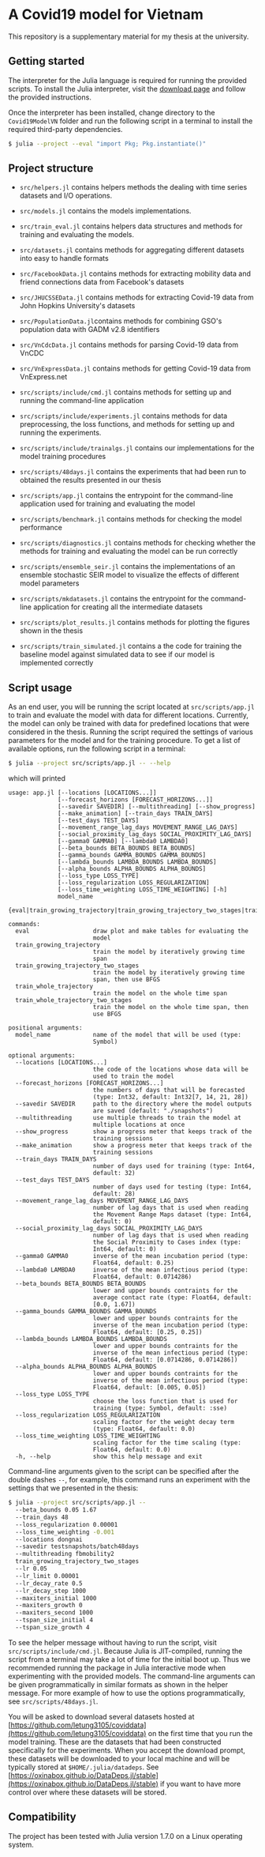 # A Covid19 model for Vietnam

This repository is a supplementary material for my thesis at the university.

## Getting started

The interpreter for the Julia language is required for running the provided scripts.
To install the Julia interpreter, visit the [download page](https://julialang.org/downloads/) and follow the provided instructions.

Once the interpreter has been installed, change directory to the `Covid19ModelVN` folder and run the following script in a terminal to install the required third-party dependencies.

```bash
$ julia --project --eval "import Pkg; Pkg.instantiate()"
```

## Project structure

+ `src/helpers.jl` contains helpers methods the dealing with time series datasets and I/O operations.
+ `src/models.jl` contains the models implementations.
+ `src/train_eval.jl` contains helpers data structures and methods for training and evaluating the models.

+ `src/datasets.jl` contains methods for aggregating different datasets into easy to handle formats
+ `src/FacebookData.jl` contains methods for extracting mobility data and friend connections data from Facebook's datasets
+ `src/JHUCSSEData.jl` contains methods for extracting Covid-19 data from John Hopkins University's datasets
+ `src/PopulationData.jl`contains methods for combining GSO's population data with GADM v2.8 identifiers
+ `src/VnCdcData.jl` contains methods for parsing Covid-19 data from VnCDC
+ `src/VnExpressData.jl` contains methods for getting Covid-19 data from VnExpress.net

+ `src/scripts/include/cmd.jl` contains methods for setting up and running the command-line application
+ `src/scripts/include/experiments.jl` contains methods for data preprocessing, the loss functions, and methods for setting up and running the experiments.
+ `src/scripts/include/trainalgs.jl` contains our implementations for the model training procedures

+ `src/scripts/48days.jl` contains the experiments that had been run to obtained the results presented in our thesis
+ `src/scripts/app.jl` contains the entrypoint for the command-line application used for training and evaluating the model
+ `src/scripts/benchmark.jl` contains methods for checking the model performance
+ `src/scripts/diagnostics.jl` contains methods for checking whether the methods for training and evaluating the model can be run correctly
+ `src/scripts/ensemble_seir.jl` contains the implementations of an ensemble stochastic SEIR model to visualize the effects of different model parameters
+ `src/scripts/mkdatasets.jl` contains the entrypoint for the command-line application for creating all the intermediate datasets
+ `src/scripts/plot_results.jl` contains methods for plotting the figures shown in the thesis
+ `src/scripts/train_simulated.jl` contains a the code for training the baseline model against simulated data to see if our model is implemented correctly

## Script usage

As an end user, you will be running the script located at `src/scripts/app.jl` to train and evaluate the model with data for different locations.
Currently, the model can only be trained with data for predefined locations that were considered in the thesis.
Running the script required the settings of various parameters for the model and for the training procedure.
To get a list of available options, run the following script in a terminal:

```bash
$ julia --project src/scripts/app.jl -- --help
```

which will printed

```plaintext
usage: app.jl [--locations [LOCATIONS...]]
              [--forecast_horizons [FORECAST_HORIZONS...]]
              [--savedir SAVEDIR] [--multithreading] [--show_progress]
              [--make_animation] [--train_days TRAIN_DAYS]
              [--test_days TEST_DAYS]
              [--movement_range_lag_days MOVEMENT_RANGE_LAG_DAYS]
              [--social_proximity_lag_days SOCIAL_PROXIMITY_LAG_DAYS]
              [--gamma0 GAMMA0] [--lambda0 LAMBDA0]
              [--beta_bounds BETA_BOUNDS BETA_BOUNDS]
              [--gamma_bounds GAMMA_BOUNDS GAMMA_BOUNDS]
              [--lambda_bounds LAMBDA_BOUNDS LAMBDA_BOUNDS]
              [--alpha_bounds ALPHA_BOUNDS ALPHA_BOUNDS]
              [--loss_type LOSS_TYPE]
              [--loss_regularization LOSS_REGULARIZATION]
              [--loss_time_weighting LOSS_TIME_WEIGHTING] [-h]
              model_name
              {eval|train_growing_trajectory|train_growing_trajectory_two_stages|train_whole_trajectory|train_whole_trajectory_two_stages}

commands:
  eval                  draw plot and make tables for evaluating the
                        model
  train_growing_trajectory
                        train the model by iteratively growing time
                        span
  train_growing_trajectory_two_stages
                        train the model by iteratively growing time
                        span, then use BFGS
  train_whole_trajectory
                        train the model on the whole time span
  train_whole_trajectory_two_stages
                        train the model on the whole time span, then
                        use BFGS

positional arguments:
  model_name            name of the model that will be used (type:
                        Symbol)

optional arguments:
  --locations [LOCATIONS...]
                        the code of the locations whose data will be
                        used to train the model
  --forecast_horizons [FORECAST_HORIZONS...]
                        the numbers of days that will be forecasted
                        (type: Int32, default: Int32[7, 14, 21, 28])
  --savedir SAVEDIR     path to the directory where the model outputs
                        are saved (default: "./snapshots")
  --multithreading      use multiple threads to train the model at
                        multiple locations at once
  --show_progress       show a progress meter that keeps track of the
                        training sessions
  --make_animation      show a progress meter that keeps track of the
                        training sessions
  --train_days TRAIN_DAYS
                        number of days used for training (type: Int64,
                        default: 32)
  --test_days TEST_DAYS
                        number of days used for testing (type: Int64,
                        default: 28)
  --movement_range_lag_days MOVEMENT_RANGE_LAG_DAYS
                        number of lag days that is used when reading
                        the Movement Range Maps dataset (type: Int64,
                        default: 0)
  --social_proximity_lag_days SOCIAL_PROXIMITY_LAG_DAYS
                        number of lag days that is used when reading
                        the Social Proximity to Cases index (type:
                        Int64, default: 0)
  --gamma0 GAMMA0       inverse of the mean incubation period (type:
                        Float64, default: 0.25)
  --lambda0 LAMBDA0     inverse of the mean infectious period (type:
                        Float64, default: 0.0714286)
  --beta_bounds BETA_BOUNDS BETA_BOUNDS
                        lower and upper bounds contraints for the
                        average contact rate (type: Float64, default:
                        [0.0, 1.67])
  --gamma_bounds GAMMA_BOUNDS GAMMA_BOUNDS
                        lower and upper bounds contraints for the
                        inverse of the mean incubation period (type:
                        Float64, default: [0.25, 0.25])
  --lambda_bounds LAMBDA_BOUNDS LAMBDA_BOUNDS
                        lower and upper bounds contraints for the
                        inverse of the mean infectious period (type:
                        Float64, default: [0.0714286, 0.0714286])
  --alpha_bounds ALPHA_BOUNDS ALPHA_BOUNDS
                        lower and upper bounds contraints for the
                        inverse of the mean infectious period (type:
                        Float64, default: [0.005, 0.05])
  --loss_type LOSS_TYPE
                        choose the loss function that is used for
                        training (type: Symbol, default: :sse)
  --loss_regularization LOSS_REGULARIZATION
                        scaling factor for the weight decay term
                        (type: Float64, default: 0.0)
  --loss_time_weighting LOSS_TIME_WEIGHTING
                        scaling factor for the time scaling (type:
                        Float64, default: 0.0)
  -h, --help            show this help message and exit
```

Command-line arguments given to the script can be specified after the double dashes `--`, for example, this command runs an experiment with the settings that we presented in the thesis:

```bash
$ julia --project src/scripts/app.jl --
  --beta_bounds 0.05 1.67
  --train_days 48
  --loss_regularization 0.00001
  --loss_time_weighting -0.001
  --locations dongnai
  --savedir testsnapshots/batch48days
  --multithreading fbmobility2
  train_growing_trajectory_two_stages
  --lr 0.05
  --lr_limit 0.00001
  --lr_decay_rate 0.5
  --lr_decay_step 1000
  --maxiters_initial 1000
  --maxiters_growth 0
  --maxiters_second 1000
  --tspan_size_initial 4
  --tspan_size_growth 4
```

To see the helper message without having to run the script, visit `src/scripts/include/cmd.jl`.
Because Julia is JIT-compiled, running the script from a terminal may take a lot of time for the initial boot up.
Thus we recommended running the package in Julia interactive mode when experimenting with the provided models.
The command-line arguments can be given programmatically in similar formats as shown in the helper message.
For more example of how to use the options programmatically, see `src/scripts/48days.jl`.

You will be asked to download several datasets hosted at [https://github.com/letung3105/coviddata](https://github.com/letung3105/coviddata) on the first time that you run the model training.
These are the datasets that had been constructed specifically for the experiments.
When you accept the download prompt, these datasets will be downloaded to your local machine and will be typically stored at `$HOME/.julia/datadeps`.
See [https://oxinabox.github.io/DataDeps.jl/stable](https://oxinabox.github.io/DataDeps.jl/stable) if you want to have more control over where these datasets will be stored.

## Compatibility

The project has been tested with Julia version 1.7.0 on a Linux operating system.
